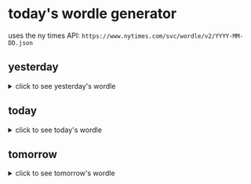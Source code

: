 # today's wordle generator

uses the ny times API: `https://www.nytimes.com/svc/wordle/v2/YYYY-MM-DD.json`

## yesterday

<details>
    <summary>click to see yesterday's wordle</summary>

    icing

</details>

## today

<details>
    <summary>click to see today's wordle</summary>

    reach

</details>

## tomorrow

<details>
    <summary>click to see tomorrow's wordle</summary>

    upper

</details>
